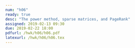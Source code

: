 ```yaml
---
num: "h06"
ready: true
desc: "The power method, sparse matrices, and PageRank"
assigned: 2019-02-13 09:30
due: 2019-02-22 18:00
pdfurl: /hwk/h06/h06.pdf
latexurl: /hwk/h06/h06.tex
---
```


